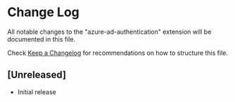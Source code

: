 # Change Log

All notable changes to the "azure-ad-authentication" extension will be documented in this file.

Check [Keep a Changelog](http://keepachangelog.com/) for recommendations on how to structure this file.

## [Unreleased]

- Initial release